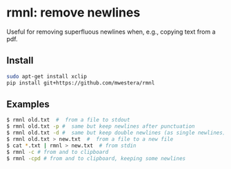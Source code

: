 # rmnl: remove newlines #

Useful for removing superfluous newlines when, e.g., copying text from a pdf.

## Install ##

```bash
sudo apt-get install xclip
pip install git+https://github.com/mwestera/rmnl
```

## Examples ##

```bash
$ rmnl old.txt  #  from a file to stdout
$ rmnl old.txt -p #  same but keep newlines after punctuation
$ rmnl old.txt -d #  same but keep double newlines (as single newlines)
$ rmnl old.txt > new.txt  #  from a file to a new file
$ cat *.txt | rmnl > new.txt  # from stdin
$ rmnl -c # from and to clipboard
$ rmnl -cpd # from and to clipboard, keeping some newlines
```
